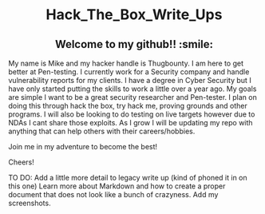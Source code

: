 <h1 style="text-align: center;">Hack_The_Box_Write_Ups</h1>
<h2 style="text-align: center;">Welcome to my github!! :smile: </h2>

My name is Mike and my hacker handle is Thugbounty. I am here to get better at Pen-testing.  I currently work for a Security company and handle vulnerability reports for my clients.  I have a degree in Cyber Security but I have only started putting the skills to work a little over a year ago. My goals are simple I want to be a great security researcher and Pen-tester. 
I plan on doing this through hack the box, try hack me, proving grounds and other programs. 
I will also be looking to do testing on live targets however due to NDAs I cant share those exploits. As I grow I will be updating my repo with anything that can help others with their careers/hobbies. 

Join me in my adventure to become the best! 

Cheers!


TO DO:
Add a little more detail to legacy write up (kind of phoned it in on this one)
Learn more about Markdown and how to create a proper document that does not look like a bunch of crazyness.
Add my screenshots. 

 
